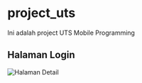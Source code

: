 # project_uts

Ini adalah project UTS Mobile Programming

## Halaman Login
![Halaman Detail](https://github.com/achmadariesta/project_uts/assets/133846791/cfe18e43-1c69-4c64-abde-6d1418cc1e10)
